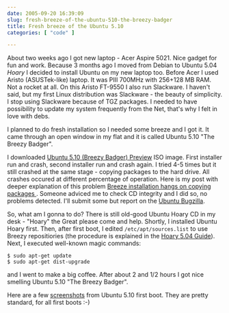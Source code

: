 ```yaml
---
date: 2005-09-20 16:39:09
slug: fresh-breeze-of-the-ubuntu-510-the-breezy-badger
title: Fresh breeze of the Ubuntu 5.10
categories: [ "code" ]

---
```


About two weeks ago I got new laptop - Acer Aspire 5021. Nice gadget for fun and work. Because 3 months ago I moved from Debian to Ubuntu 5.04 _Hoary_ I decided to install Ubuntu on my new laptop too. Before Acer I used Aristo (ASUSTek-like) laptop. It was PIII 700MHz with 256+128 MB RAM. Not a rocket at all. On this Aristo FT-9550 I also run Slackware. I haven't said, but my first Linux distribution was Slackware - the beauty of simplicity. I stop using Slackware because of TGZ packages. I needed to have possibility to update my system frequently from the Net, that's why I felt in love with debs.

I planned to do fresh installation so I needed some breeze and I got it.
It came through an open window in my flat and it is called Ubuntu 5.10 "The Breezy Badger".

I downloaded [Ubuntu 5.10 (Breezy Badger) Preview](http://se.releases.ubuntu.com/5.10/) ISO image. First installer run and crash, second installer run and crash again. I tried 4-5 times but it still crashed at the same stage - copying packages to the hard drive. All crashes occured at different percentage of operation. Here is my post with deeper explanation of this problem [Breeze installation hangs on copying packages ](http://ubuntuforums.org/showthread.php?t=66581). Someone adviced me to check CD integrity and I did so, no problems detected. I'll submit some but report on the [Ubuntu Bugzilla](https://bugzilla.ubuntu.com).

So, what am I gonna to do?
There is still old-good Ubuntu Hoary CD in my desk - "Hoary" the Great please come and help.
Shortly, I installed Ubuntu Hoary first. Then, after first boot, I edited ```/etc/apt/sources.list``` to
use Breezy repositiories (the procedure is explained in the [Hoary 5.04 Guide](http://ubuntuguide.org)).
Next, I executed well-known magic commands:

```
$ sudo apt-get update
$ sudo apt-get dist-upgrade
```

and I went to make a big coffee.
After about 2 and 1/2 hours I got nice smelling Ubuntu 5.10 "The Breezy Badger".

Here are a few [screenshots](http://mateusz.loskot.net/gallery/ubuntu-breezy) from Ubuntu 5.10 first boot.
They are pretty standard, for all first boots :-)
